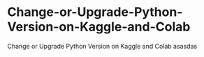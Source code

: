 # Change-or-Upgrade-Python-Version-on-Kaggle-and-Colab
Change or Upgrade Python Version on Kaggle and Colab
asasdas
